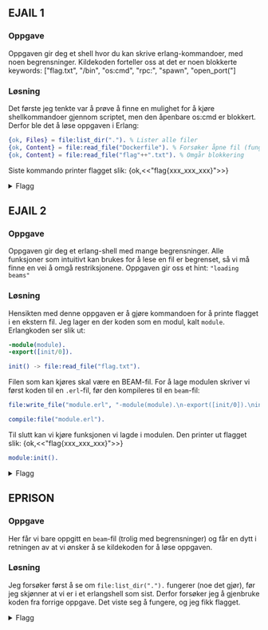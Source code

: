 ## EJAIL 1

### Oppgave

Oppgaven gir deg et shell hvor du kan skrive erlang-kommandoer, med noen begrensninger. Kildekoden forteller oss at det er noen blokkerte keywords: ["flag.txt", "/bin", "os:cmd", "rpc:", "spawn", "open_port("]


### Løsning

Det første jeg tenkte var å prøve å finne en mulighet for å kjøre shellkommandoer gjennom scriptet, men den åpenbare os:cmd er blokkert. Derfor ble det å løse oppgaven i Erlang:

```erl
{ok, Files} = file:list_dir("."). % Lister alle filer
{ok, Content} = file:read_file("Dockerfile"). % Forsøker åpne fil (fungerer på ikke-blokkerte keywords)
{ok, Content} = file:read_file("flag"++".txt"). % Omgår blokkering
```

Siste kommando printer flagget slik: {ok,<<"flag{xxx_xxx_xxx}">>}

<details>
<summary>Flagg</summary>

`flag{80s_T3l3c0M_50f7w4R3_G0n3_W1lD}`
</details>



## EJAIL 2

### Oppgave

Oppgaven gir deg et erlang-shell med mange begrensninger. Alle funksjoner som intuitivt kan brukes for å lese en fil er begrenset, så vi må finne en vei å omgå restriksjonene. Oppgaven gir oss et hint: `"loading beams"`


### Løsning

Hensikten med denne oppgaven er å gjøre kommandoen for å printe flagget i en ekstern fil. Jeg lager en der koden som en modul, kalt `module`. Erlangkoden ser slik ut:

```erl
-module(module).
-export([init/0]).

init() -> file:read_file("flag.txt").
```

Filen som kan kjøres skal være en BEAM-fil. For å lage modulen skriver vi først koden til en `.erl`-fil, før den kompileres til en `beam`-fil:

```erl
file:write_file("module.erl", "-module(module).\n-export([init/0]).\ninit() -> file:read_file(\"flag.txt\").").

compile:file("module.erl").
```

Til slutt kan vi kjøre funksjonen vi lagde i modulen. Den printer ut flagget slik: {ok,<<"flag{xxx_xxx_xxx}">>}
```erl
module:init().
```

<details>
<summary>Flagg</summary>

`flag{M0r3_5733l_B34Ms_c4nn0t_h0Ld_m3_B4cK}`
</details>



## EPRISON

### Oppgave

Her får vi bare oppgitt en `beam`-fil (trolig med begrensninger) og får en dytt i retningen av at vi ønsker å se kildekoden for å løse oppgaven.

### Løsning

Jeg forsøker først å se om `file:list_dir(".").` fungerer (noe det gjør), før jeg skjønner at vi er i et erlangshell som sist. Derfor forsøker jeg å gjenbruke koden fra forrige oppgave. Det viste seg å fungere, og jeg fikk flagget.

<details>
<summary>Flagg</summary>

`flag{I_h4v3_35c4p3D_3rL74n4M0_B4y_3zPz}`
</details>